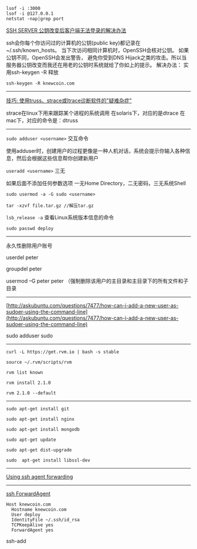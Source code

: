 ```
lsof -i :3000
lsof -i @127.0.0.1
netstat -nap|grep port
```

[SSH SERVER 公钥改变后客户端无法登录的解决办法](http://www.linuxbyte.org/ssh-server-gong-yue-gai-bian-hou-ke-hu-duan-wu-fa-deng-lu-de-jie-jue-ban-fa.html)

ssh会你每个你访问过的计算机的公钥(public key)都记录在~/.ssh/known_hosts。
当下次访问相同计算机时，OpenSSH会核对公钥。
如果公钥不同，OpenSSH会发出警告， 避免你受到DNS Hijack之类的攻击。所以当服务器公钥改变而我还在用老的公钥时系统就给了你如上的提示。
解决办法：
实用ssh-keygen -R 释放

```ssh-keygen -R knewcoin.com```

***

[技巧: 使用truss、strace或ltrace诊断软件的"疑难杂症"](http://www.ibm.com/developerworks/cn/linux/l-tsl/)

strace在linux下用来跟踪某个进程的系统调用
在solaris下，对应的是dtrace
在mac下，对应的命令是：dtruss

***

`sudo adduser <username>` 交互命令

使用adduser时，创建用户的过程更像是一种人机对话，系统会提示你输入各种信息，然后会根据这些信息帮你创建新用户

`useradd <username>` 三无

如果后面不添加任何参数选项 一无Home Directory，二无密码，三无系统Shell

`sudo usermod -a -G sudo <username>`

`tar -xzvf file.tar.gz //解压tar.gz`

`lsb_release -a` 查看Linux系统版本信息的命令

`sudo passwd deploy`

***

永久性删除用户账号

userdel peter

groupdel peter

usermod –G peter peter （强制删除该用户的主目录和主目录下的所有文件和子目录

***

[http://askubuntu.com/questions/7477/how-can-i-add-a-new-user-as-sudoer-using-the-command-line](http://askubuntu.com/questions/7477/how-can-i-add-a-new-user-as-sudoer-using-the-command-line)

sudo adduser <username> sudo

***

`curl -L https://get.rvm.io | bash -s stable`

`source ~/.rvm/scripts/rvm`

`rvm list known`

`rvm install 2.1.0`

`rvm 2.1.0 --default`

***

`sudo apt-get install git`

`sudo apt-get install nginx`

`sudo apt-get install mongodb`

`sudo apt-get update`

`sudo apt-get dist-upgrade`

`sudo  apt-get install libssl-dev`
***


[Using ssh agent forwarding](https://help.github.com/articles/using-ssh-agent-forwarding)

***

[ssh ForwardAgent](https://help.github.com/articles/using-ssh-agent-forwarding)

```
Host knewcoin.com
  Hostname knewcoin.com
  User deploy
  IdentityFile ~/.ssh/id_rsa
  TCPKeepAlive yes
  ForwardAgent yes

```

 ssh-add

